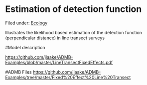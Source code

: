 #  Estimation of detection function

Filed under:  [Ecology][1]

Illustrates the likelihood based estimation of the detection function (perpendicular distance) in line transect surveys

#Model description
 
https://github.com/jlaake/ADMB-Examples/blob/master/LineTransectFixedEffects.pdf 
 
#ADMB Files 
https://github.com/jlaake/ADMB-Examples/tree/master/Fixed%20Effect%20Line%20Transect
 

[1]: ./../../../by-field-of-application/ecology/
